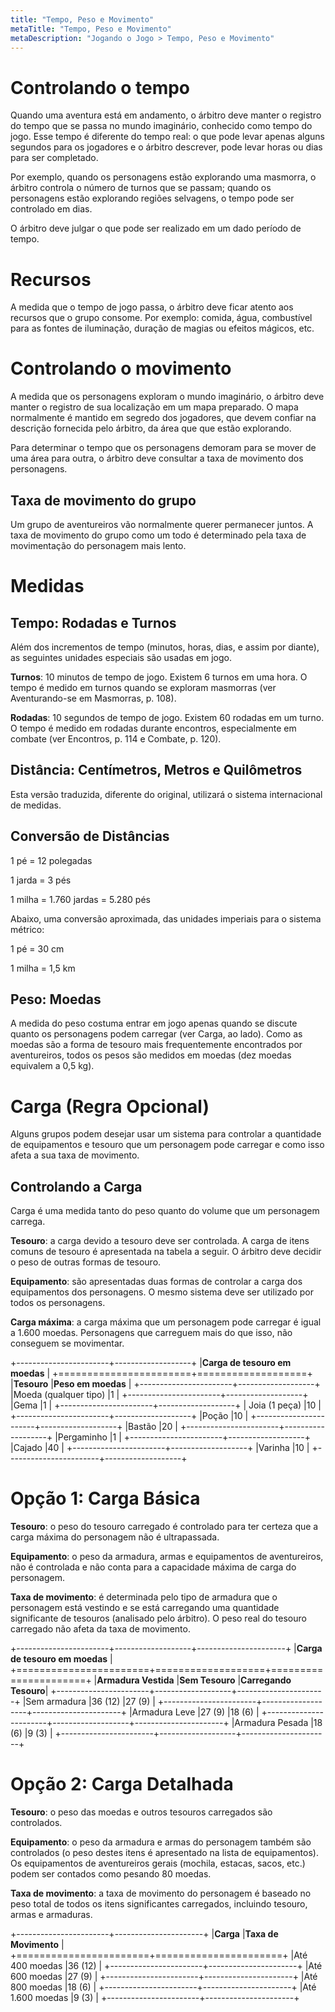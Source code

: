 ```yaml
---
title: "Tempo, Peso e Movimento"
metaTitle: "Tempo, Peso e Movimento"
metaDescription: "Jogando o Jogo > Tempo, Peso e Movimento"
---
```


# Controlando o tempo
Quando uma aventura está em andamento, o árbitro deve manter o registro do tempo que se passa no mundo imaginário, conhecido como tempo do jogo. Esse tempo é diferente do tempo real: o que pode levar apenas alguns segundos para os jogadores e o árbitro descrever, pode levar horas ou dias para ser completado.

Por exemplo, quando os personagens estão explorando uma masmorra, o árbitro controla o número de turnos que se passam; quando os personagens estão explorando regiões selvagens, o tempo pode ser controlado em dias. 

O árbitro deve julgar o que pode ser realizado em um dado período de tempo.

# Recursos
A medida que o tempo de jogo passa, o árbitro deve ficar atento aos recursos que o grupo consome. Por exemplo: comida, água, combustível para as fontes de iluminação, duração de magias ou efeitos mágicos, etc.

# Controlando o movimento
A medida que os personagens exploram o mundo imaginário, o árbitro deve manter o registro de sua localização em um mapa preparado. O mapa normalmente é mantido em segredo dos jogadores, que devem confiar na descrição fornecida pelo árbitro, da área que que estão explorando.

Para determinar o tempo que os personagens demoram para se mover de uma área para outra, o árbitro deve consultar a taxa de movimento dos personagens.

## Taxa de movimento do grupo
Um grupo de aventureiros vão normalmente querer permanecer juntos. A taxa de movimento do grupo como um todo é determinado pela taxa de movimentação do personagem mais lento.

# Medidas
## Tempo: Rodadas e Turnos
Além dos incrementos de tempo (minutos, horas, dias, e assim por diante), as seguintes unidades especiais são usadas em jogo.

**Turnos**: 10 minutos de tempo de jogo. Existem 6 turnos em uma hora. O tempo é medido em turnos quando se exploram masmorras (ver Aventurando-se em Masmorras, p. 108).

**Rodadas**: 10 segundos de tempo de jogo. Existem 60 rodadas em um turno. O tempo é medido em rodadas durante encontros, especialmente em combate (ver Encontros, p. 114 e Combate, p. 120).

## Distância: Centímetros, Metros e Quilômetros
Esta versão traduzida, diferente do original, utilizará o sistema internacional de medidas.

## Conversão de Distâncias
1 pé = 12 polegadas

1 jarda = 3 pés

1 milha = 1.760 jardas = 5.280 pés

Abaixo, uma conversão aproximada, das unidades imperiais para o sistema métrico:

1 pé = 30 cm

1 milha = 1,5 km


## Peso: Moedas
A medida do peso costuma entrar em jogo apenas quando se discute quanto os personagens podem carregar (ver Carga, ao lado). Como as moedas são a forma de tesouro mais frequentemente encontrados por aventureiros, todos os pesos são medidos em moedas (dez moedas equivalem a 0,5 kg).

# Carga (Regra Opcional)
Alguns grupos podem desejar usar um sistema para controlar a quantidade de equipamentos e tesouro que um personagem pode carregar e como isso afeta a sua taxa de movimento.

## Controlando a Carga
Carga é uma medida tanto do peso quanto do volume que um personagem carrega. 

**Tesouro**: a carga devido a tesouro deve ser controlada. A carga de itens comuns de tesouro é apresentada na tabela a seguir. O árbitro deve decidir o peso de outras formas de tesouro.

**Equipamento**: são apresentadas duas formas de controlar a carga dos equipamentos dos personagens. O mesmo sistema deve ser utilizado por todos os personagens.

**Carga máxima**: a carga máxima que um personagem pode carregar é igual a 1.600 moedas. Personagens que carreguem mais do que isso, não conseguem se movimentar.

+-----------------------+-------------------+
|**Carga de tesouro em moedas**             |
+=======================+===================+
|**Tesouro**            |**Peso em moedas** |
+-----------------------+-------------------+
|Moeda (qualquer tipo)  |1                  |
+-----------------------+-------------------+
|Gema                   |1                  |
+-----------------------+-------------------+
| Joia (1 peça)         |10                 |
+-----------------------+-------------------+
|Poção                  |10                 |
+-----------------------+-------------------+
|Bastão                 |20                 |
+-----------------------+-------------------+
|Pergaminho             |1                  |
+-----------------------+-------------------+
|Cajado                 |40                 |
+-----------------------+-------------------+
|Varinha                |10                 |
+-----------------------+-------------------+


# Opção 1: Carga Básica
**Tesouro**: o peso do tesouro carregado é controlado para ter certeza que a carga máxima do personagem não é ultrapassada.

**Equipamento**: o peso da armadura, armas e equipamentos de aventureiros, não é controlada e não conta para a capacidade máxima de carga do personagem.

**Taxa de movimento**: é determinada pelo tipo de armadura que o personagem está vestindo e se está carregando uma quantidade significante de tesouros (analisado pelo árbitro). O peso real do tesouro carregado não afeta da taxa de movimento. 

+-----------------------+-------------------+----------------------+
|**Carga de tesouro em moedas**                                    |
+=======================+===================+======================+
|**Armadura Vestida**   |**Sem Tesouro**    |**Carregando Tesouro**|
+-----------------------+-------------------+----------------------+
|Sem armadura           |36 (12)            |27 (9)                |
+-----------------------+-------------------+----------------------+
|Armadura Leve          |27 (9)             |18 (6)                |
+-----------------------+-------------------+----------------------+
|Armadura Pesada        |18 (6)             |9 (3)                 |
+-----------------------+-------------------+----------------------+

# Opção 2: Carga Detalhada
**Tesouro**: o peso das moedas e outros tesouros carregados são controlados.

**Equipamento**: o peso da armadura e armas do personagem também são controlados (o peso destes itens é apresentado na lista de equipamentos). Os equipamentos de aventureiros gerais (mochila, estacas, sacos, etc.) podem ser contados como pesando 80 moedas.

**Taxa de movimento**: a taxa de movimento do personagem é baseado no peso total de todos os itens significantes carregados, incluindo tesouro, armas e armaduras.

+-----------------------+----------------------+
|**Carga**              |**Taxa de Movimento** |
+=======================+======================+
|Até 400 moedas         |36 (12)               |
+-----------------------+----------------------+
|Até 600 moedas         |27 (9)                |
+-----------------------+----------------------+
|Até 800 moedas         |18 (6)                |
+-----------------------+----------------------+
|Até 1.600 moedas       |9 (3)                 |
+-----------------------+----------------------+
